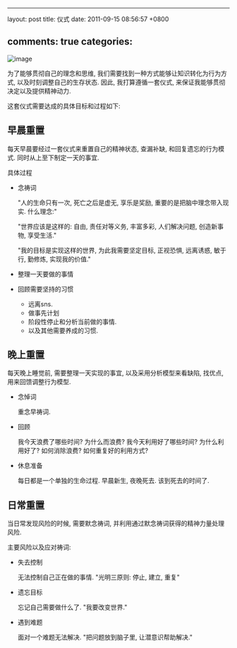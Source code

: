 
---
layout: post
title: 仪式
date: 2011-09-15 08:56:57 +0800

comments: true
categories: 
---

![image](http://3.bp.blogspot.com/_TvbzIAsIkCg/S_U_A50AuaI/AAAAAAAAB7M/aEorhmCiJSk/s1600/pray.jpg)

为了能够贯彻自己的理念和思维,
我们需要找到一种方式能够让知识转化为行为方式,
以及时刻调整自己的生存状态. 因此, 我打算遵循一套仪式,
来保证我能够贯彻决定以及提供精神动力.

这套仪式需要达成的具体目标和过程如下:

早晨重置
------------------------------

每天早晨要经过一套仪式来重置自己的精神状态, 查漏补缺,
和回复遗忘的行为模式. 同时从上至下制定一天的事宜.

具体过程

-   念祷词

    "人的生命只有一次, 死亡之后是虚无, 享乐是奖励,
    重要的是把脑中理念带入现实. 什么理念:"

    "世界应该是这样的: 自由, 责任对等义务, 丰富多彩, 人们解决问题,
    创造新事物, 享受生活."

    "我的目标是实现这样的世界, 为此我需要坚定目标, 正视恐惧, 远离诱惑,
    敏于行, 勤修炼, 实现我的价值."

-   整理一天要做的事情
-   回顾需要坚持的习惯

    -   远离sns.
    -   做事先计划
    -   阶段性停止和分析当前做的事情.
    -   以及其他需要养成的习惯.

晚上重置
------------------------------

每天晚上睡觉前, 需要整理一天实现的事宜, 以及采用分析模型来看缺陷,
找优点, 用来回馈调整行为模型.

-   念悼词

    重念早祷词.

-   回顾

    我今天浪费了哪些时间? 为什么而浪费? 我今天利用好了哪些时间?
    为什么利用好了? 如何消除浪费? 如何重复好的利用方式?

-   休息准备

    每日都是一个单独的生命过程. 早晨新生, 夜晚死去. 该到死去的时间了.

日常重置
------------------------------

当日常发现风险的时候, 需要默念祷词,
并利用通过默念祷词获得的精神力量处理风险.

主要风险以及应对祷词:

-   失去控制

    无法控制自己正在做的事情. "光明三原则: 停止, 建立, 重复"

-   遗忘目标

    忘记自己需要做什么了. "我要改变世界."

-   遇到难题

    面对一个难题无法解决. "把问题放到脑子里, 让潜意识帮助解决."
